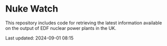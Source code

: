 # Nuke Watch

This repository includes code for retrieving the latest information available on the output of EDF nuclear power plants in the UK.

Last updated: 2024-09-01 08:15